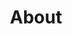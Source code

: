 ---
title: About
description: About the level 3 NCEA guides in this wiki.

sidebar:
  # Make this always the first
  order: 1
---